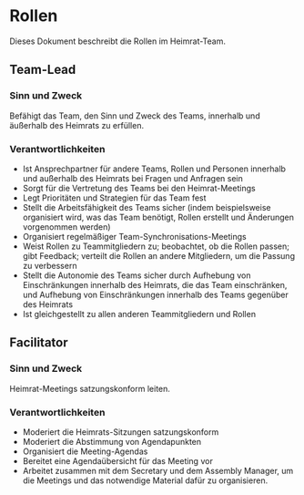 # Rollen

Dieses Dokument beschreibt die Rollen im Heimrat-Team.

## Team-Lead

### Sinn und Zweck

Befähigt das Team, den Sinn und Zweck des Teams, innerhalb und äußerhalb des Heimrats zu erfüllen.

### Verantwortlichkeiten

- Ist Ansprechpartner für andere Teams, Rollen und Personen innerhalb und außerhalb des Heimrats bei Fragen und Anfragen sein
- Sorgt für die Vertretung des Teams bei den Heimrat-Meetings
- Legt Prioritäten und Strategien für das Team fest
- Stellt die Arbeitsfähigkeit des Teams sicher (indem beispielsweise organisiert wird, was das Team benötigt, Rollen erstellt und Änderungen vorgenommen werden)
- Organisiert regelmäßiger Team-Synchronisations-Meetings
- Weist Rollen zu Teammitgliedern zu; beobachtet, ob die Rollen passen; gibt Feedback; verteilt die Rollen an andere Mitgliedern, um die Passung zu verbessern
- Stellt die Autonomie des Teams sicher durch Aufhebung von Einschränkungen innerhalb des Heimrats, die das Team einschränken, und Aufhebung von Einschränkungen innerhalb des Teams gegenüber des Heimrats
- Ist gleichgestellt zu allen anderen Teammitgliedern und Rollen

## Facilitator

### Sinn und Zweck

Heimrat-Meetings satzungskonform leiten.

### Verantwortlichkeiten
- Moderiert die Heimrats-Sitzungen satzungskonform
- Moderiert die Abstimmung von Agendapunkten
- Organisiert die Meeting-Agendas
- Bereitet eine Agendaübersicht für das Meeting vor
- Arbeitet zusammen mit dem Secretary und dem Assembly Manager, um die Meetings und das notwendige Material dafür zu organisieren.

